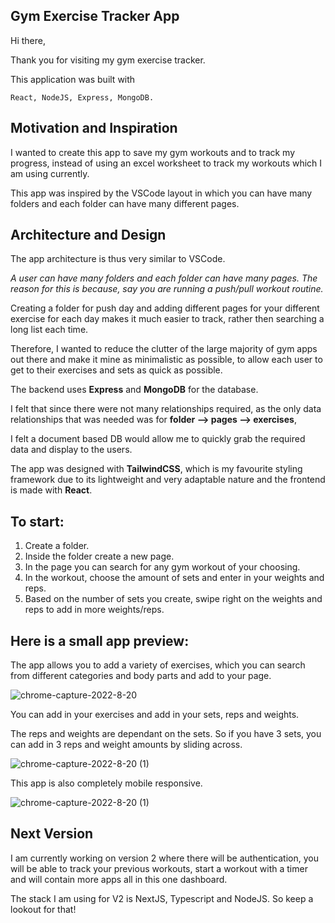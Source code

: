 ## Gym Exercise Tracker App

Hi there,

Thank you for visiting my gym exercise tracker. 

This application was built with
```
React, NodeJS, Express, MongoDB. 
```

## Motivation and Inspiration

I wanted to create this app to save my gym workouts and to track my progress, instead of using an excel worksheet to track my workouts which I am using currently.

This app was inspired by the VSCode layout in which you can have many folders and each folder can have many different pages.

## Architecture and Design

The app architecture is thus very similar to VSCode. 

*A user can have many folders and each folder can have many pages. The reason for this is because, say you are running a push/pull workout routine.*

Creating a folder for push day and adding different pages for your different exercise for each day makes it much easier to track, rather then searching a long list each time. 

Therefore, I wanted to reduce the clutter of the large majority of gym apps out there and make it mine as minimalistic as possible, to allow each user to get to their exercises and sets as quick as possible. 

The backend uses **Express** and **MongoDB** for the database. 

I felt that since there were not many relationships required, as the only data relationships that was needed was for **folder --> pages --> exercises**, 

I felt a document based DB would allow me to quickly grab the required data and display to the users. 

The app was designed with **TailwindCSS**, which is my favourite styling framework due to its lightweight and very adaptable nature and the frontend is made with **React**. 


## To start:

1. Create a folder.
2. Inside the folder create a new page.
3. In the page you can search for any gym workout of your choosing.
4. In the workout, choose the amount of sets and enter in your weights and reps.
5. Based on the number of sets you create, swipe right on the weights and reps to add in more weights/reps.


## Here is a small app preview: 

The app allows you to add a variety of exercises, which you can search from different categories and body parts and add to your page. 

![chrome-capture-2022-8-20](https://user-images.githubusercontent.com/83682463/191259789-1cc3a3f8-47b8-44b1-861b-33a59c4f91f7.gif)

You can add in your exercises and add in your sets, reps and weights. 

The reps and weights are dependant on the sets. So if you have 3 sets, you can add in 3 reps and weight amounts by sliding across. 

![chrome-capture-2022-8-20 (1)](https://user-images.githubusercontent.com/83682463/191261141-98349dea-ddc1-4290-90f5-aa3a2a345fa1.gif)

This app is also completely mobile responsive. 

![chrome-capture-2022-8-20 (1)](https://user-images.githubusercontent.com/83682463/191261141-98349dea-ddc1-4290-90f5-aa3a2a345fa1.gif)

## Next Version

I am currently working on version 2 where there will be authentication, you will be able to track your previous workouts, start a workout with a timer and will contain more apps all in this one dashboard.

The stack I am using for V2 is NextJS, Typescript and NodeJS. So keep a lookout for that!


